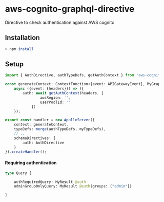 # aws-cognito-graphql-directive
Directive to check authentication against AWS cognito

## Installation

```bash
> npm install
```

## Setup

```typescript
import { AuthDirective, authTypeDefs, getAuthContext } from 'aws-cognito-graphql-drective';

const generateContext: ContextFunction<{event: APIGatewayEvent}, MyGraphQLContext> =
	async ({event: {headers}}) => ({
		auth: await getAuthContext(headers, {
                awsRegion: '',
                userPoolId: ''		
            })
    });

export const handler = new ApolloServer({
	context: generateContext,
	typeDefs: merge(authTypeDefs, myTypeDefs),
	// ..
	schemaDirectives: {
		auth: AuthDirective
	}
}).createHandler();
```

#### Requiring authentication
```graphql
type Query {

    authRequiredQuery: MyResult @auth
    adminGroupOnlyQuery: MyResult @auth(groups: ["admin"])

}
```
